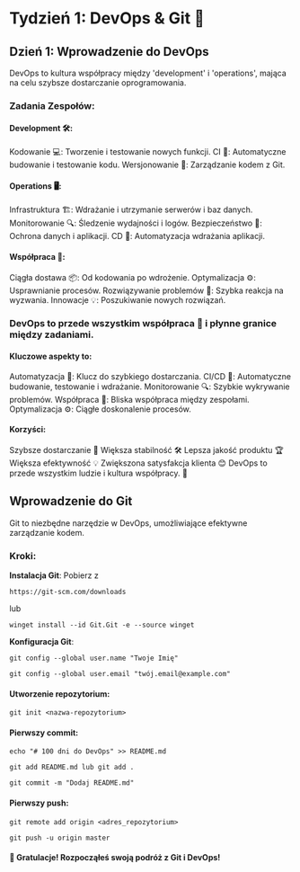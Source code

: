 # Tydzień 1: DevOps & Git 🚀

## Dzień 1: Wprowadzenie do DevOps
DevOps to kultura współpracy między 'development' i 'operations', mająca na celu szybsze dostarczanie oprogramowania. 

### Zadania Zespołów:

#### Development 🛠️:
Kodowanie 💻: Tworzenie i testowanie nowych funkcji.
CI 🔄: Automatyczne budowanie i testowanie kodu.
Wersjonowanie 📝: Zarządzanie kodem z Git.

#### Operations 🖥️:
Infrastruktura 🏗️: Wdrażanie i utrzymanie serwerów i baz danych.
Monitorowanie 🔍: Śledzenie wydajności i logów.
Bezpieczeństwo 🔐: Ochrona danych i aplikacji.
CD 🚀: Automatyzacja wdrażania aplikacji.

#### Współpraca 🤝:
Ciągła dostawa 📦: Od kodowania po wdrożenie.
Optymalizacja ⚙️: Usprawnianie procesów.
Rozwiązywanie problemów 🧩: Szybka reakcja na wyzwania.
Innowacje 💡: Poszukiwanie nowych rozwiązań.

### DevOps to przede wszystkim współpraca 🤝 i płynne granice między zadaniami.

#### Kluczowe aspekty to:
Automatyzacja 🤖: Klucz do szybkiego dostarczania.
CI/CD 🔄: Automatyczne budowanie, testowanie i wdrażanie.
Monitorowanie 🔍: Szybkie wykrywanie problemów.
Współpraca 👥: Bliska współpraca między zespołami.
Optymalizacja ⚙️: Ciągłe doskonalenie procesów.

#### Korzyści:
Szybsze dostarczanie 🚀
Większa stabilność 🛠️
Lepsza jakość produktu 🏆
Większa efektywność 💡
Zwiększona satysfakcja klienta 😊
DevOps to przede wszystkim ludzie i kultura współpracy. 🌱

## Wprowadzenie do Git
Git to niezbędne narzędzie w DevOps, umożliwiające efektywne zarządzanie kodem.


### Kroki:

**Instalacja Git**: Pobierz z 
```
https://git-scm.com/downloads
```
lub
```
winget install --id Git.Git -e --source winget
```
**Konfiguracja Git**:
```
git config --global user.name "Twoje Imię"
```
```
git config --global user.email "twój.email@example.com"
```

#### Utworzenie repozytorium:
```
git init <nazwa-repozytorium>
```
#### Pierwszy commit:
```
echo "# 100 dni do DevOps" >> README.md 
```
```
git add README.md lub git add .
```
```
git commit -m "Dodaj README.md" 
```

#### Pierwszy push:
```
git remote add origin <adres_repozytorium>
```
```
git push -u origin master
```
#### 🎉 Gratulacje! Rozpocząłeś swoją podróż z Git i DevOps!